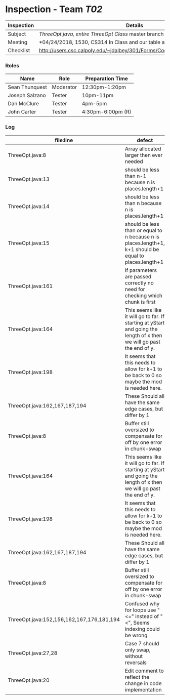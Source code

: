 # Inspection - Team *T02*

Inspection | Details
----- | -----
Subject | *ThreeOpt.java, entire ThreeOpt Class* master branch (uncomment final cases)
Meeting | *04/24/2018, 1530, CS314 In Class and our table after class tell 6pm
Checklist | http://users.csc.calpoly.edu/~jdalbey/301/Forms/CodeReviewChecklistJava.pdf

### Roles
Name | Role | Preparation Time
---- | ---- | ----
Sean Thunquest | Moderator | 12:30pm-1:20pm
Joseph Salzano | Tester | 10pm-11pm
Dan McClure | Tester | 4pm-5pm
John Carter | Tester | 4:30pm-6:00pm (R)

### Log
file:line | defect | h/m/l | who found | github#
--- | --- |:---:|:---:| ---
ThreeOpt.java:8 | Array allocated larger then ever needed | l | Salzano | 410
ThreeOpt.java:13 | should be less than n-1 because n is places.length+1 | h | Salzano | 410
ThreeOpt.java:14 | should be less than n because n is places.length+1 | h | Salzano | 410
ThreeOpt.java:15 | should be less than or equal to n because n is places.length+1, k+1 should be equal to places.length+1| h | Salzano | 410
ThreeOpt.java:161 | If parameters are passed correctly no need for checking which chunk is first | m | Salzano |
ThreeOpt.java:164 | This seems like it will go to far. If starting at yStart and going the length of x then we will go past the end of y. | h | Salzano |411
ThreeOpt.java:198 | It seems that this needs to allow for k+1 to be back to 0 so maybe the mod is needed here. | h | Salzano | 412
ThreeOpt.java:162,167,187,194 | These Should all have the same edge cases, but differ by 1| h | sgthun|412
ThreeOpt.java:8 | Buffer still oversized to compensate for off by one error in chunk-swap| h | sgthun |412/411
ThreeOpt.java:164 | This seems like it will go to far. If starting at yStart and going the length of x then we will go past the end of y. | h | Salzano |
ThreeOpt.java:198 | It seems that this needs to allow for k+1 to be back to 0 so maybe the mod is needed here. | h | Salzano |
ThreeOpt.java:162,167,187,194 | These Should all have the same edge cases, but differ by 1| ? | sgthun|
ThreeOpt.java:8 | Buffer still oversized to compensate for off by one error in chunk-swap| ? | sgthun |
ThreeOpt.java:152,156,162,167,176,181,194 | Confused why for loops use "<=" instead of "<", Seems indexing could be wrong | h | mcclured
ThreeOpt.java:27,28 | Case 7 should only swap, without reversals | m | jbcartercsu |
ThreeOpt.java:20 | Edit comment to reflect the change in code implementation | l | jbcartercsu 
